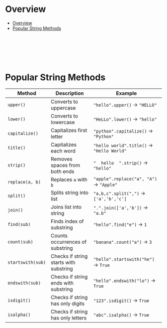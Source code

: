 # Overview

- [Overview](#overview)
- [Popular String Methods](#popular-string-methods)

&nbsp;

&nbsp;

&nbsp;

# Popular String Methods

| Method            | Description                            | Example                                   |
| ----------------- | -------------------------------------- | ----------------------------------------- |
| `upper()`         | Converts to uppercase                  | `"hello".upper()` → `"HELLO"`             |
| `lower()`         | Converts to lowercase                  | `"HeLLo".lower()` → `"hello"`             |
| `capitalize()`    | Capitalizes first letter               | `"python".capitalize()` → `"Python"`      |
| `title()`         | Capitalizes each word                  | `"hello world".title()` → `"Hello World"` |
| `strip()`         | Removes spaces from both ends          | `"  hello  ".strip()` → `"hello"`         |
| `replace(a, b)`   | Replaces `a` with `b`                  | `"apple".replace("a", "A")` → `"Apple"`   |
| `split()`         | Splits string into list                | `"a,b,c".split(",")` → `['a','b','c']`    |
| `join()`          | Joins list into string                 | `".".join(['a','b'])` → `"a.b"`           |
| `find(sub)`       | Finds index of substring               | `"hello".find("e")` → `1`                 |
| `count(sub)`      | Counts occurrences of substring        | `"banana".count("a")` → `3`               |
| `startswith(sub)` | Checks if string starts with substring | `"hello".startswith("he")` → `True`       |
| `endswith(sub)`   | Checks if string ends with substring   | `"hello".endswith("lo")` → `True`         |
| `isdigit()`       | Checks if string has only digits       | `"123".isdigit()` → `True`                |
| `isalpha()`       | Checks if string has only letters      | `"abc".isalpha()` → `True`                |
